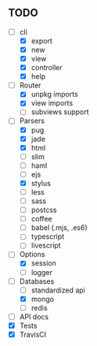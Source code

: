 ## TODO
- [ ] cli
  - [x] export
  - [x] new
  - [x] view
  - [x] controller
  - [x] help
- [ ] Router
  - [x] unpkg imports
  - [x] view imports
  - [ ] subviews support
- [ ] Parsers
  - [x] pug
  - [x] jade
  - [x] html
  - [ ] slim
  - [ ] haml
  - [ ] ejs
  - [x] stylus
  - [ ] less
  - [ ] sass
  - [ ] postcss
  - [ ] coffee
  - [ ] babel (.mjs, .es6)
  - [ ] typescript
  - [ ] livescript
- [ ] Options
  - [x] session
  - [ ] logger
- [ ] Databases
  - [ ] standardized api
  - [x] mongo
  - [ ] redis
- [ ] API docs
- [x] Tests
- [x] TravisCI
